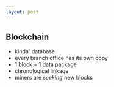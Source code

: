 ```yaml
---
layout: post
---
```


## Blockchain

* kinda' database
* every branch office has its own copy
* 1 block = 1 data package
* chronological linkage
* miners are *seeking* new blocks
